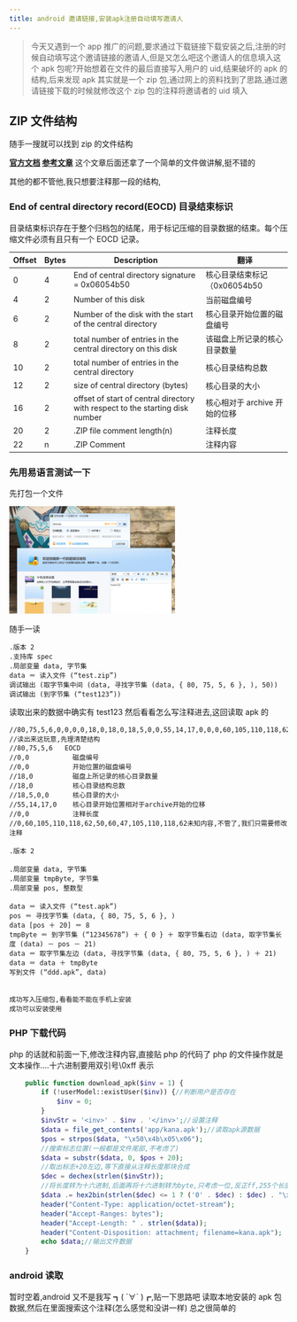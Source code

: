 ```yaml
---
title: android 邀请链接,安装apk注册自动填写邀请人
---
```


> 今天又遇到一个 app 推广的问题,要求通过下载链接下载安装之后,注册的时候自动填写这个邀请链接的邀请人,但是又怎么吧这个邀请人的信息填入这个 apk 包呢?开始想着在文件的最后直接写入用户的 uid,结果破坏的 apk 的结构,后来发现 apk 其实就是一个 zip 包,通过网上的资料找到了思路,通过邀请链接下载的时候就修改这个 zip 包的注释将邀请者的 uid 填入

## ZIP 文件结构

随手一搜就可以找到 zip 的文件结构

**[官方文档](https://pkware.cachefly.net/webdocs/APPNOTE/APPNOTE-6.2.0.txt) [参考文章](https://blog.csdn.net/a200710716/article/details/51644421)** 这个文章后面还拿了一个简单的文件做讲解,挺不错的

其他的都不管他,我只想要注释那一段的结构,

### End of central directory record(EOCD) 目录结束标识

目录结束标识存在于整个归档包的结尾，用于标记压缩的目录数据的结束。每个压缩文件必须有且只有一个 EOCD 记录。

| Offset | Bytes | Description                                                                   | 翻译                          |
| ------ | ----- | ----------------------------------------------------------------------------- | ----------------------------- |
| 0      | 4     | End of central directory signature = 0x06054b50                               | 核心目录结束标记（0x06054b50  |
| 4      | 2     | Number of this disk                                                           | 当前磁盘编号                  |
| 6      | 2     | Number of the disk with the start of the central directory                    | 核心目录开始位置的磁盘编号    |
| 8      | 2     | total number of entries in the central directory on this disk                 | 该磁盘上所记录的核心目录数量  |
| 10     | 2     | total number of entries in the central directory                              | 核心目录结构总数              |
| 12     | 2     | size of central directory (bytes)                                             | 核心目录的大小                |
| 16     | 2     | offset of start of central directory with respect to the starting disk number | 核心相对于 archive 开始的位移 |
| 20     | 2     | .ZIP file comment length(n)                                                   | 注释长度                      |
| 22     | n     | .ZIP Comment                                                                  | 注释内容                      |

### 先用易语言测试一下

先打包一个文件

![](img/android-%E9%82%80%E8%AF%B7%E9%93%BE%E6%8E%A5.assets/TIM%E6%88%AA%E5%9B%BE20180401230107-300x194.png)

随手一读

```
.版本 2
.支持库 spec
.局部变量 data, 字节集
data ＝ 读入文件 (“test.zip”)
调试输出 (取字节集中间 (data, 寻找字节集 (data, { 80, 75, 5, 6 }, ), 50))
调试输出 (到字节集 (“test123”))
```

读取出来的数据中确实有 test123
然后看看怎么写注释进去,这回读取 apk 的

```
//80,75,5,6,0,0,0,0,18,0,18,0,18,5,0,0,55,14,17,0,0,0,60,105,110,118,62,50,60,47,105,110,118,62
//读出来这玩意,先理清楚结构
//80,75,5,6   EOCD
//0,0           磁盘编号
//0,0           开始位置的磁盘编号
//18,0          磁盘上所记录的核心目录数量
//18,0          核心目录结构总数
//18,5,0,0      核心目录的大小
//55,14,17,0    核心目录开始位置相对于archive开始的位移
//0,0           注释长度
//0,60,105,110,118,62,50,60,47,105,110,118,62未知内容,不管了,我们只需要修改注释

.版本 2

.局部变量 data, 字节集
.局部变量 tmpByte, 字节集
.局部变量 pos, 整数型

data ＝ 读入文件 (“test.apk”)
pos ＝ 寻找字节集 (data, { 80, 75, 5, 6 }, )
data [pos ＋ 20] ＝ 8
tmpByte ＝ 到字节集 (“12345678”) ＋ { 0 } ＋ 取字节集右边 (data, 取字节集长度 (data) － pos － 21)
data ＝ 取字节集左边 (data, 寻找字节集 (data, { 80, 75, 5, 6 }, ) ＋ 21)
data ＝ data ＋ tmpByte
写到文件 (“ddd.apk”, data)


成功写入压缩包,看看能不能在手机上安装
成功可以安装使用
```

### PHP 下载代码

php 的话就和前面一下,修改注释内容,直接贴 php 的代码了
php 的文件操作就是文本操作....十六进制要用双引号\0xff 表示

```php
    public function download_apk($inv = 1) {
		if (!userModel::existUser($inv)) {//判断用户是否存在
			$inv = 0;
		}
		$invStr = '<inv>' . $inv . '</inv>';//设置注释
		$data = file_get_contents('app/kana.apk');//读取apk源数据
		$pos = strpos($data, "\x50\x4b\x05\x06");
		//搜索标志位置(一般都是文件尾部,不考虑了)
		$data = substr($data, 0, $pos + 20);
		//取出标志+20左边,等下直接从注释长度那块合成
		$dec = dechex(strlen($invStr));
		//将长度转为十六进制,后面再将十六进制转为byte,只考虑一位,反正ff,255个长度也够了
		$data .= hex2bin(strlen($dec) <= 1 ? ('0' . $dec) : $dec) . "\x00$invStr";//合成注释
		header("Content-Type: application/octet-stream");
		header("Accept-Ranges: bytes");
		header("Accept-Length: " . strlen($data));
		header("Content-Disposition: attachment; filename=kana.apk");
		echo $data;//输出文件数据
    }
```

### android 读取

暂时空着,android 又不是我写 ┓( ´∀` )┏,贴一下思路吧
读取本地安装的 apk 包数据,然后在里面搜索这个注释(怎么感觉和没讲一样)
总之很简单的
